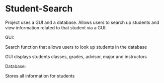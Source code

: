 # Student-Search
Project uses a GUI and a database. Allows users to search up students and view information related to that student via a GUI.

GUI:

Search function that allows users to look up students in the database

GUI displays students classes, grades, advisor, major and instructors


Database:

Stores all information for students

